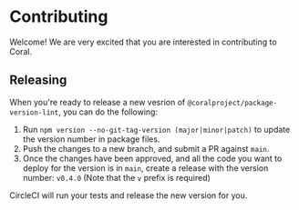 # Contributing

Welcome! We are very excited that you are interested in contributing to Coral.

## Releasing

When you're ready to release a new vesrion of `@coralproject/package-version-lint`,
you can do the following:

1. Run `npm version --no-git-tag-version (major|minor|patch)` to update the
   version number in package files.
2. Push the changes to a new branch, and submit a PR against `main`.
3. Once the changes have been approved, and all the code you want to deploy for
   the version is in `main`, create a release with the version number: `v0.4.0`
   (Note that the `v` prefix is required)

CircleCI will run your tests and release the new version for you.
